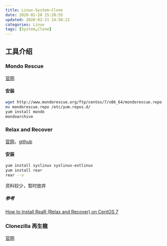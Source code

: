 ```yaml
---
title: Linux-System-Clone
date: 2020-02-20 15:20:55
updated: 2020-02-21 14:58:21
categories: Linux
tags: [System,Clone]
---
```


## 工具介绍

### Mondo Rescue

[官网](http://www.mondorescue.org/)

#### 安装

```bash
wget http://www.mondorescue.org/ftp/centos/7/x86_64/mondorescue.repo
mv mondorescue.repo /etc/yum.repos.d/
yum install mondo
mondoarchive
```



### Relax and Recover

[官网](https://relax-and-recover.org/)，[github](https://github.com/rear/rear)

#### 安装

```bash
yum install syslinux syslinux-extlinux
yum install rear
rear --v
```

资料较少，暂时放弃

##### 参考

[How to Install ReaR (Relax and Recover) on CentOS 7](https://linoxide.com/tools/install-relax-recover-centos-7/)

### Clonezilla 再生龍

[官网](http://clonezilla.nchc.org.tw/clonezilla-live/download/)


